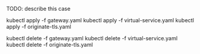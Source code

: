 TODO: describe this case

kubectl apply -f gateway.yaml
kubectl apply -f virtual-service.yaml
kubectl apply -f originate-tls.yaml

kubectl delete -f gateway.yaml
kubectl delete -f virtual-service.yaml
kubectl delete -f originate-tls.yaml